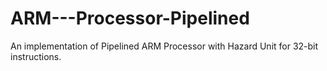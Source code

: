 # ARM---Processor-Pipelined
An implementation of Pipelined ARM Processor with Hazard Unit for 32-bit instructions.

